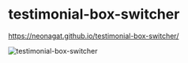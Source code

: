 # testimonial-box-switcher

https://neonagat.github.io/testimonial-box-switcher/

![testimonial-box-switcher](https://user-images.githubusercontent.com/73759315/162620538-821a3466-3432-482f-ad17-b37af8d8efc9.png)
